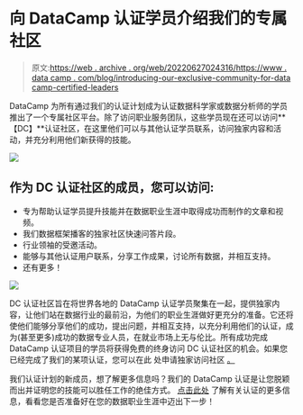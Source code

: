 # 向 DataCamp 认证学员介绍我们的专属社区

> 原文:[https://web . archive . org/web/20220627024316/https://www . data camp . com/blog/introducing-our-exclusive-community-for-data camp-certified-leaders](https://web.archive.org/web/20220627024316/https://www.datacamp.com/blog/introducing-our-exclusive-community-for-datacamp-certified-learners)

DataCamp 为所有通过我们的认证计划成为认证数据科学家或数据分析师的学员推出了一个专属社区平台。除了访问职业服务团队，这些学员现在还可以访问**【DC】**认证社区，在这里他们可以与其他认证学员联系，访问独家内容和活动，并充分利用他们新获得的技能。

![](../Images/30102e4bba2e328c95b3f3ac906027e5.png)

## 作为 DC 认证社区的成员，您可以访问:

*   专为帮助认证学员提升技能并在数据职业生涯中取得成功而制作的文章和视频。
*   我们数据框架播客的独家社区快速问答片段。
*   行业领袖的受邀活动。
*   能够与其他认证用户联系，分享工作成果，讨论所有数据，并相互支持。
*   还有更多！

![](../Images/f35cbb621c743644bcd8005f8fc0c254.png)

DC 认证社区旨在将世界各地的 DataCamp 认证学员聚集在一起，提供独家内容，让他们站在数据行业的最前沿，为他们的职业生涯做好更充分的准备。它还将使他们能够分享他们的成功，提出问题，并相互支持，以充分利用他们的认证，成为(甚至更多)成功的数据专业人员，在就业市场上无与伦比。所有成功完成 DataCamp 认证项目的学员将获得免费的终身访问 DC 认证社区的机会。如果您已经完成了我们的某项认证，您可以在此 处申请独家访问社区 [。](https://web.archive.org/web/20220609014107/https://dccertified.datacamp.com/)

我们认证计划的新成员，想了解更多信息吗？我们的 DataCamp 认证是让您脱颖而出并证明您的技能可以胜任工作的绝佳方式。 [点击此处](https://web.archive.org/web/20220609014107/https://www.datacamp.com/certification) 了解有关认证的更多信息，看看您是否准备好在您的数据职业生涯中迈出下一步！